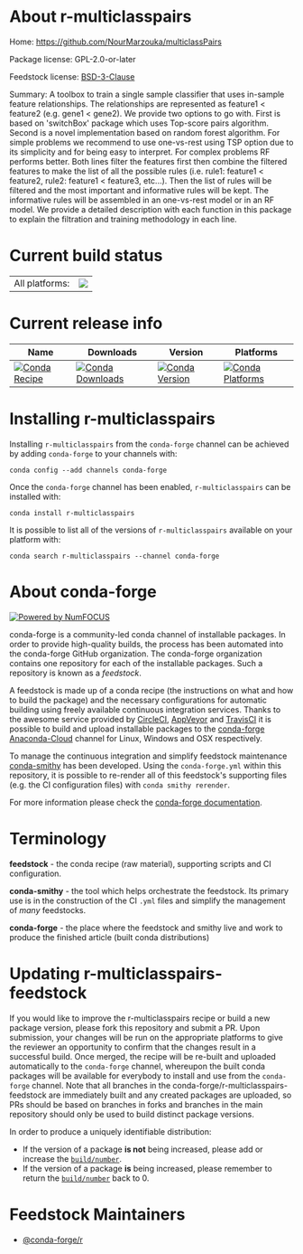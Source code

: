 About r-multiclasspairs
=======================

Home: https://github.com/NourMarzouka/multiclassPairs

Package license: GPL-2.0-or-later

Feedstock license: [BSD-3-Clause](https://github.com/conda-forge/r-multiclasspairs-feedstock/blob/master/LICENSE.txt)

Summary: A toolbox to train a single sample classifier that uses in-sample feature relationships. The relationships are represented as feature1 < feature2 (e.g. gene1 < gene2). We provide two options to go with. First is based on 'switchBox' package which uses Top-score pairs algorithm. Second is a novel implementation based on random forest algorithm. For simple problems we recommend to use one-vs-rest using TSP option due to its simplicity and for being easy to interpret.  For complex problems RF performs better.  Both lines filter the features first then combine the filtered features to make the list of all the possible rules (i.e. rule1: feature1 < feature2, rule2: feature1 < feature3, etc...).  Then the list of rules will be filtered and the most important and informative rules will be kept. The informative rules will be assembled in an one-vs-rest model or in an RF model.  We provide a detailed description with each function in this package to explain the filtration and training methodology in each line.

Current build status
====================


<table><tr><td>All platforms:</td>
    <td>
      <a href="https://dev.azure.com/conda-forge/feedstock-builds/_build/latest?definitionId=11175&branchName=master">
        <img src="https://dev.azure.com/conda-forge/feedstock-builds/_apis/build/status/r-multiclasspairs-feedstock?branchName=master">
      </a>
    </td>
  </tr>
</table>

Current release info
====================

| Name | Downloads | Version | Platforms |
| --- | --- | --- | --- |
| [![Conda Recipe](https://img.shields.io/badge/recipe-r--multiclasspairs-green.svg)](https://anaconda.org/conda-forge/r-multiclasspairs) | [![Conda Downloads](https://img.shields.io/conda/dn/conda-forge/r-multiclasspairs.svg)](https://anaconda.org/conda-forge/r-multiclasspairs) | [![Conda Version](https://img.shields.io/conda/vn/conda-forge/r-multiclasspairs.svg)](https://anaconda.org/conda-forge/r-multiclasspairs) | [![Conda Platforms](https://img.shields.io/conda/pn/conda-forge/r-multiclasspairs.svg)](https://anaconda.org/conda-forge/r-multiclasspairs) |

Installing r-multiclasspairs
============================

Installing `r-multiclasspairs` from the `conda-forge` channel can be achieved by adding `conda-forge` to your channels with:

```
conda config --add channels conda-forge
```

Once the `conda-forge` channel has been enabled, `r-multiclasspairs` can be installed with:

```
conda install r-multiclasspairs
```

It is possible to list all of the versions of `r-multiclasspairs` available on your platform with:

```
conda search r-multiclasspairs --channel conda-forge
```


About conda-forge
=================

[![Powered by NumFOCUS](https://img.shields.io/badge/powered%20by-NumFOCUS-orange.svg?style=flat&colorA=E1523D&colorB=007D8A)](http://numfocus.org)

conda-forge is a community-led conda channel of installable packages.
In order to provide high-quality builds, the process has been automated into the
conda-forge GitHub organization. The conda-forge organization contains one repository
for each of the installable packages. Such a repository is known as a *feedstock*.

A feedstock is made up of a conda recipe (the instructions on what and how to build
the package) and the necessary configurations for automatic building using freely
available continuous integration services. Thanks to the awesome service provided by
[CircleCI](https://circleci.com/), [AppVeyor](https://www.appveyor.com/)
and [TravisCI](https://travis-ci.com/) it is possible to build and upload installable
packages to the [conda-forge](https://anaconda.org/conda-forge)
[Anaconda-Cloud](https://anaconda.org/) channel for Linux, Windows and OSX respectively.

To manage the continuous integration and simplify feedstock maintenance
[conda-smithy](https://github.com/conda-forge/conda-smithy) has been developed.
Using the ``conda-forge.yml`` within this repository, it is possible to re-render all of
this feedstock's supporting files (e.g. the CI configuration files) with ``conda smithy rerender``.

For more information please check the [conda-forge documentation](https://conda-forge.org/docs/).

Terminology
===========

**feedstock** - the conda recipe (raw material), supporting scripts and CI configuration.

**conda-smithy** - the tool which helps orchestrate the feedstock.
                   Its primary use is in the construction of the CI ``.yml`` files
                   and simplify the management of *many* feedstocks.

**conda-forge** - the place where the feedstock and smithy live and work to
                  produce the finished article (built conda distributions)


Updating r-multiclasspairs-feedstock
====================================

If you would like to improve the r-multiclasspairs recipe or build a new
package version, please fork this repository and submit a PR. Upon submission,
your changes will be run on the appropriate platforms to give the reviewer an
opportunity to confirm that the changes result in a successful build. Once
merged, the recipe will be re-built and uploaded automatically to the
`conda-forge` channel, whereupon the built conda packages will be available for
everybody to install and use from the `conda-forge` channel.
Note that all branches in the conda-forge/r-multiclasspairs-feedstock are
immediately built and any created packages are uploaded, so PRs should be based
on branches in forks and branches in the main repository should only be used to
build distinct package versions.

In order to produce a uniquely identifiable distribution:
 * If the version of a package **is not** being increased, please add or increase
   the [``build/number``](https://conda.io/docs/user-guide/tasks/build-packages/define-metadata.html#build-number-and-string).
 * If the version of a package **is** being increased, please remember to return
   the [``build/number``](https://conda.io/docs/user-guide/tasks/build-packages/define-metadata.html#build-number-and-string)
   back to 0.

Feedstock Maintainers
=====================

* [@conda-forge/r](https://github.com/conda-forge/r/)

